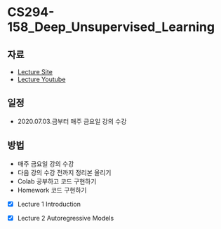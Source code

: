 # CS294-158_Deep_Unsupervised_Learning


자료
-
* [Lecture Site](caffe-mocha/CS294-158-Deep_Unsupervised_Learning)
* [Lecture Youtube](https://www.youtube.com/playlist?list=PLwRJQ4m4UJjPiJP3691u-qWwPGVKzSlNP)


일정
- 
* 2020.07.03.금부터 매주 금요일 강의 수강

방법
- 
* 매주 금요일 강의 수강
* 다음 강의 수강 전까지 정리본 올리기
* Colab 공부하고 코드 구현하기
* Homework 코드 구현하기


- [x] Lecture 1 Introduction  
- [x] Lecture 2 Autoregressive Models





